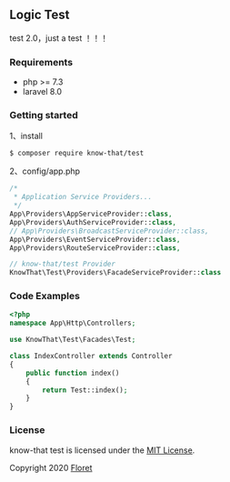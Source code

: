 ## Logic Test
test 2.0，just a test ！！！

### Requirements
- php >= 7.3
- laravel 8.0

### Getting started
1、install
````
$ composer require know-that/test
````

2、config/app.php
````php
/*
 * Application Service Providers...
 */
App\Providers\AppServiceProvider::class,
App\Providers\AuthServiceProvider::class,
// App\Providers\BroadcastServiceProvider::class,
App\Providers\EventServiceProvider::class,
App\Providers\RouteServiceProvider::class,

// know-that/test Provider
KnowThat\Test\Providers\FacadeServiceProvider::class
````

### Code Examples
````php
<?php
namespace App\Http\Controllers;

use KnowThat\Test\Facades\Test;

class IndexController extends Controller
{
    public function index()
    {
        return Test::index();
    }
}
````

### License
know-that test is licensed under the [MIT License](https://opensource.org/licenses/MIT).

Copyright 2020 [Floret](https://github.com/know-that)
